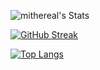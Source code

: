 ![mithereal's Stats](https://github-readme-stats.vercel.app/api?username=mithereal&theme=vue-dark&show_icons=true&hide_border=true&count_private=true)

[![GitHub Streak](https://github-readme-streak-stats.herokuapp.com?user=mithereal&theme=tokyonight&hide_border=true&ring=DD2727)](https://git.io/streak-stats)

[![Top Langs](https://github-readme-stats.vercel.app/api/top-langs/?username=anuraghazra&langs_count=8&hide_border=true&theme=dark)](https://github.com/anuraghazra/github-readme-stats)
